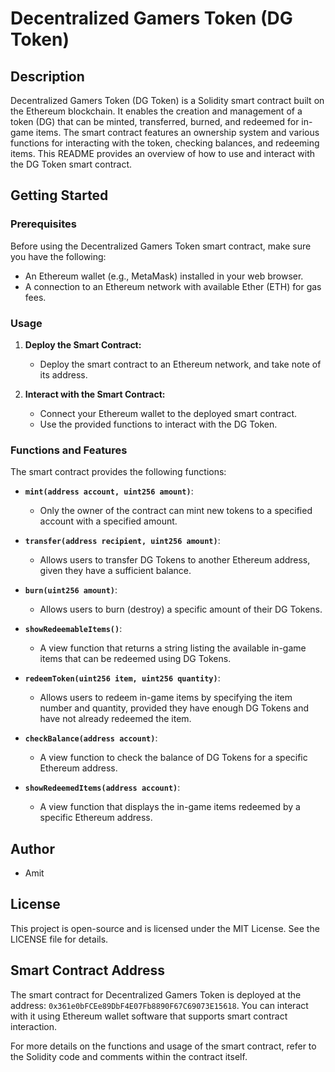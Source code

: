 # Decentralized Gamers Token (DG Token)

## Description

Decentralized Gamers Token (DG Token) is a Solidity smart contract built on the Ethereum blockchain. It enables the creation and management of a token (DG) that can be minted, transferred, burned, and redeemed for in-game items. The smart contract features an ownership system and various functions for interacting with the token, checking balances, and redeeming items. This README provides an overview of how to use and interact with the DG Token smart contract.

## Getting Started

### Prerequisites

Before using the Decentralized Gamers Token smart contract, make sure you have the following:

- An Ethereum wallet (e.g., MetaMask) installed in your web browser.
- A connection to an Ethereum network with available Ether (ETH) for gas fees.

### Usage

1. **Deploy the Smart Contract:**
   - Deploy the smart contract to an Ethereum network, and take note of its address.

2. **Interact with the Smart Contract:**
   - Connect your Ethereum wallet to the deployed smart contract.
   - Use the provided functions to interact with the DG Token.

### Functions and Features

The smart contract provides the following functions:

- **`mint(address account, uint256 amount)`**:
  - Only the owner of the contract can mint new tokens to a specified account with a specified amount.

- **`transfer(address recipient, uint256 amount)`**:
  - Allows users to transfer DG Tokens to another Ethereum address, given they have a sufficient balance.

- **`burn(uint256 amount)`**:
  - Allows users to burn (destroy) a specific amount of their DG Tokens.

- **`showRedeemableItems()`**:
  - A view function that returns a string listing the available in-game items that can be redeemed using DG Tokens.

- **`redeemToken(uint256 item, uint256 quantity)`**:
  - Allows users to redeem in-game items by specifying the item number and quantity, provided they have enough DG Tokens and have not already redeemed the item.

- **`checkBalance(address account)`**:
  - A view function to check the balance of DG Tokens for a specific Ethereum address.

- **`showRedeemedItems(address account)`**:
  - A view function that displays the in-game items redeemed by a specific Ethereum address.

## Author

- Amit

## License

This project is open-source and is licensed under the MIT License. See the LICENSE file for details.

## Smart Contract Address

The smart contract for Decentralized Gamers Token is deployed at the address: `0x361e0bFCEe89DbF4E07Fb8890F67C69073E15618`. You can interact with it using Ethereum wallet software that supports smart contract interaction.

For more details on the functions and usage of the smart contract, refer to the Solidity code and comments within the contract itself.

